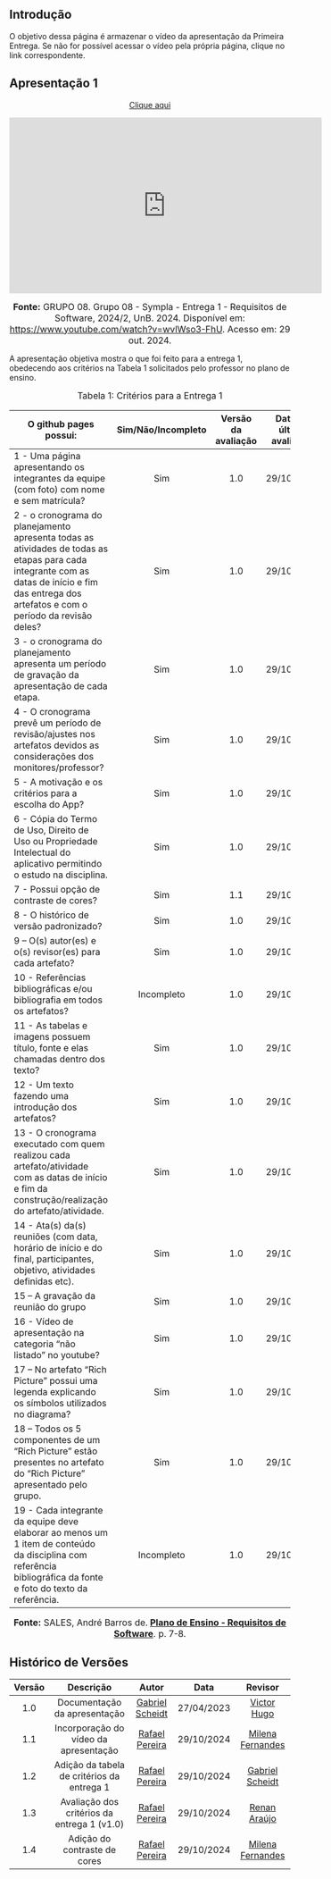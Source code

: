 ## Introdução

O objetivo dessa página é armazenar o vídeo da apresentação da Primeira Entrega. Se não for possível acessar o vídeo pela própria página, clique no link correspondente.

## Apresentação 1
<div style="text-align: center">
<p ><a href="https://www.youtube.com/embed/wvlWso3-FhU?si=VG7jNbKps_YT4NpR" target="blanket">Clique aqui</a></p>

<iframe width="560" height="315" src="https://www.youtube.com/embed/wvlWso3-FhU?si=VG7jNbKps_YT4NpR" title="YouTube video player" frameborder="0" allow="accelerometer; autoplay; clipboard-write; encrypted-media; gyroscope; picture-in-picture; web-share" referrerpolicy="strict-origin-when-cross-origin" allowfullscreen></iframe>

<font size="3"><p style="text-align: center"><b>Fonte:</b> GRUPO 08. Grupo 08 - Sympla - Entrega 1 - Requisitos de Software, 2024/2, UnB. 2024. Disponível em: <a href="https://www.youtube.com/watch?v=wvlWso3-FhU">https://www.youtube.com/watch?v=wvlWso3-FhU</a>. Acesso em: 29 out. 2024.</p></font>
</div>

A apresentação objetiva mostra o que foi feito para a entrega 1, obedecendo aos critérios na Tabela 1 solicitados pelo professor no plano de ensino.

<font size="3"><p style="text-align: center">Tabela 1: Critérios para a Entrega 1</p></font>

| O github pages possui: |   Sim/Não/Incompleto   |  Versão da avaliação | Data da última avaliação |
|------|:-------------------------------:|:--------------:|:--------------:|
| 1 - Uma página apresentando os integrantes da equipe (com foto) com nome e sem matrícula? | Sim | 1.0 | 29/10/2024 |
| 2 - o cronograma do planejamento apresenta todas as atividades de todas as etapas para cada integrante com as datas de início e fim das entrega dos artefatos e com o período da revisão deles? | Sim | 1.0 | 29/10/2024 |
| 3 - o cronograma do planejamento apresenta um período de gravação da apresentação de cada etapa. | Sim | 1.0 | 29/10/2024 |
| 4 - O cronograma prevê um período de revisão/ajustes nos artefatos devidos as considerações dos monitores/professor? | Sim | 1.0 | 29/10/2024 |
| 5 - A motivação e os critérios para a escolha do App? | Sim | 1.0 | 29/10/2024 |
| 6 - Cópia do Termo de Uso, Direito de Uso ou Propriedade Intelectual do aplicativo permitindo o estudo na disciplina. | Sim | 1.0 | 29/10/2024 |
| 7 - Possui opção de contraste de cores? | Sim | 1.1 | 29/10/2024 |
| 8 - O histórico de versão padronizado? | Sim | 1.0 | 29/10/2024 |
| 9 – O(s) autor(es) e o(s) revisor(es) para cada artefato? | Sim | 1.0 | 29/10/2024 |
| 10 - Referências bibliográficas e/ou bibliografia em todos os artefatos? | Incompleto | 1.0 | 29/10/2024 |
| 11 - As tabelas e imagens possuem título, fonte e elas chamadas dentro dos texto? | Sim | 1.0 | 29/10/2024 |
| 12 - Um texto fazendo uma introdução dos artefatos? | Sim | 1.0 | 29/10/2024 |
| 13 - O cronograma executado com quem realizou cada artefato/atividade com as datas de início e fim da construção/realização do artefato/atividade. | Sim | 1.0 | 29/10/2024 |
| 14 - Ata(s) da(s) reuniões (com data, horário de início e do final, participantes, objetivo, atividades definidas etc). | Sim | 1.0 | 29/10/2024 |
| 15 – A gravação da reunião do grupo | Sim | 1.0 |  29/10/2024 |
| 16 - Vídeo de apresentação na categoria “não listado” no youtube? | Sim | 1.0 | 29/10/2024 |
| 17 – No artefato “Rich Picture” possui uma legenda explicando os símbolos utilizados no diagrama? | Sim | 1.0 | 29/10/2024 |
| 18 – Todos os 5 componentes de um “Rich Picture” estão presentes no artefato do “Rich Picture” apresentado pelo grupo. | Sim | 1.0 | 29/10/2024 |
| 19 - Cada integrante da equipe deve elaborar ao menos um 1 item de conteúdo da disciplina com referência bibliográfica da fonte e foto do texto da referência. | Incompleto | 1.0 | 29/10/2024 |


<font size="3"><p style="text-align: center"><b>Fonte:</b> SALES, André Barros de.<b> <a href="https://aprender3.unb.br/pluginfile.php/2972367/mod_resource/content/51/Plano_de_Ensino%20RE%20022024%20Turma%2002%20v1.pdf">Plano de Ensino - Requisitos de Software</a></b>. p. 7-8.</p></font>

## Histórico de Versões

| Versão |          Descrição              |     Autor      |      Data      |   Revisor     | 
|:------:|:-------------------------------:|:--------------:|:--------------:|:-------------:|
1.0 |  Documentação da apresentação | [Gabriel Scheidt](https://github.com/Gxaite)| 27/04/2023 | [Victor Hugo](https://github.com/VHbernardes)
1.1 | Incorporação do vídeo da apresentação | [Rafael Pereira](https://github.com/rafgpereira) | 29/10/2024 | [Milena Fernandes](https://github.com/MilenaFRocha)
1.2 | Adição da tabela de critérios da entrega 1 | [Rafael Pereira](https://github.com/rafgpereira) | 29/10/2024 | [Gabriel Scheidt](https://github.com/Gxaite)
1.3 | Avaliação dos critérios da entrega 1 (v1.0) | [Rafael Pereira](https://github.com/rafgpereira) | 29/10/2024 | [Renan Araújo](https://github.com/renantfm4)
1.4 | Adição do contraste de cores | [Rafael Pereira](https://github.com/rafgpereira) | 29/10/2024 | [Milena Fernandes](https://github.com/MilenaFRocha)